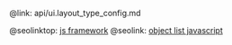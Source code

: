 @link: api/ui.layout_type_config.md

@seolinktop: [js framework](https://webix.com)
@seolink: [object list javascript](https://webix.com/widget/list/)